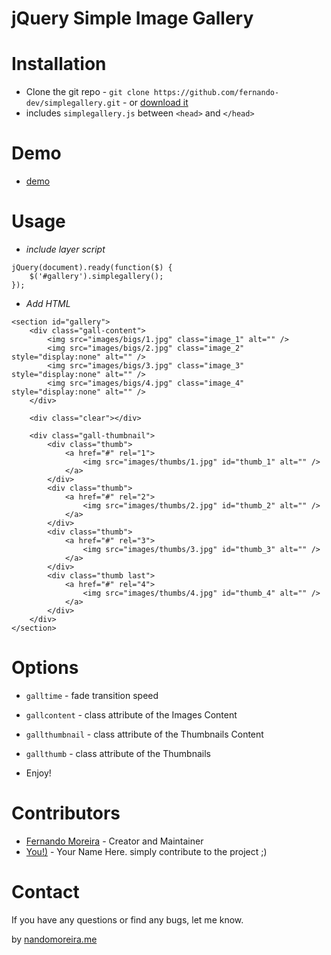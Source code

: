 jQuery Simple Image Gallery
===========================

Installation
============

* Clone the git repo - `git clone https://github.com/fernando-dev/simplegallery.git` - or [download it](https://github.com/fernando-dev/simplegallery/archive/master.zip)
* includes `simplegallery.js` between `<head>` and `</head>`

Demo
====
* [demo](https://nandomoreira.me/simplegallery/)

Usage
=====

+ *include layer script*

```
jQuery(document).ready(function($) {
	$('#gallery').simplegallery();
});
```


+ *Add HTML*

```
<section id="gallery">
	<div class="gall-content">
	    <img src="images/bigs/1.jpg" class="image_1" alt="" />
	    <img src="images/bigs/2.jpg" class="image_2" style="display:none" alt="" />
	    <img src="images/bigs/3.jpg" class="image_3" style="display:none" alt="" />
	    <img src="images/bigs/4.jpg" class="image_4" style="display:none" alt="" />
	</div>

	<div class="clear"></div>

	<div class="gall-thumbnail">
	    <div class="thumb">
	        <a href="#" rel="1">
	            <img src="images/thumbs/1.jpg" id="thumb_1" alt="" />
	        </a>
	    </div>
	    <div class="thumb">
	        <a href="#" rel="2">
	            <img src="images/thumbs/2.jpg" id="thumb_2" alt="" />
	        </a>
	    </div>
	    <div class="thumb">
	        <a href="#" rel="3">
	            <img src="images/thumbs/3.jpg" id="thumb_3" alt="" />
	        </a>
	    </div>
	    <div class="thumb last">
	        <a href="#" rel="4">
	            <img src="images/thumbs/4.jpg" id="thumb_4" alt="" />
	        </a>
	    </div>
	</div>
</section>
```

Options
=======

+ `galltime` - fade transition speed
+ `gallcontent` - class attribute of the Images Content
+ `gallthumbnail` - class attribute of the Thumbnails Content
+ `gallthumb` - class attribute of the Thumbnails

+ Enjoy!

Contributors
============
 * [Fernando Moreira](https://nandomoreira.me/) - Creator and Maintainer
 * [You!)](https://github.com/) - Your Name Here. simply contribute to the project ;)



Contact
=======

If you have any questions or find any bugs, let me know.

by [nandomoreira.me](https://nandomoreira.me/)
